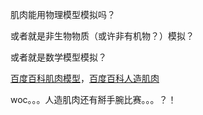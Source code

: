 肌肉能用物理模型模拟吗？

或者就是非生物物质（或许非有机物？）模拟？

或者就是数学模型模拟？

[百度百科肌肉模型](https://baike.baidu.com/item/%E8%82%8C%E8%82%89%E6%A8%A1%E5%9E%8B/4428968)，[百度百科人造肌肉](https://baike.baidu.com/item/%E4%BA%BA%E9%80%A0%E8%82%8C%E8%82%89/8210189?fr=aladdin)

woc。。。人造肌肉还有掰手腕比赛。。。？！

